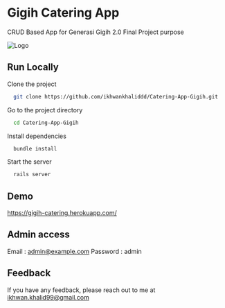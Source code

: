 
# Gigih Catering App

CRUD Based App for Generasi Gigih 2.0 Final Project purpose


![Logo](https://www.anakbangsabisa.org/generasi-gigih/assets/gengigih-logo.png)


## Run Locally

Clone the project

```bash
  git clone https://github.com/ikhwankhaliddd/Catering-App-Gigih.git
```

Go to the project directory

```bash
  cd Catering-App-Gigih
```

Install dependencies

```bash
  bundle install
```

Start the server

```bash
  rails server
```


## Demo

https://gigih-catering.herokuapp.com/

## Admin access
Email : admin@example.com
Password : admin


## Feedback

If you have any feedback, please reach out to me at ikhwan.khalid99@gmail.com

